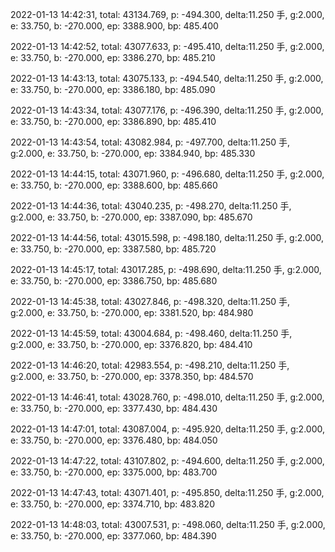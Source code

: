 2022-01-13 14:42:31, total: 43134.769, p: -494.300, delta:11.250 手, g:2.000, e: 33.750, b: -270.000, ep: 3388.900, bp: 485.400

2022-01-13 14:42:52, total: 43077.633, p: -495.410, delta:11.250 手, g:2.000, e: 33.750, b: -270.000, ep: 3386.270, bp: 485.210

2022-01-13 14:43:13, total: 43075.133, p: -494.540, delta:11.250 手, g:2.000, e: 33.750, b: -270.000, ep: 3386.180, bp: 485.090

2022-01-13 14:43:34, total: 43077.176, p: -496.390, delta:11.250 手, g:2.000, e: 33.750, b: -270.000, ep: 3386.890, bp: 485.410

2022-01-13 14:43:54, total: 43082.984, p: -497.700, delta:11.250 手, g:2.000, e: 33.750, b: -270.000, ep: 3384.940, bp: 485.330

2022-01-13 14:44:15, total: 43071.960, p: -496.680, delta:11.250 手, g:2.000, e: 33.750, b: -270.000, ep: 3388.600, bp: 485.660

2022-01-13 14:44:36, total: 43040.235, p: -498.270, delta:11.250 手, g:2.000, e: 33.750, b: -270.000, ep: 3387.090, bp: 485.670

2022-01-13 14:44:56, total: 43015.598, p: -498.180, delta:11.250 手, g:2.000, e: 33.750, b: -270.000, ep: 3387.580, bp: 485.720

2022-01-13 14:45:17, total: 43017.285, p: -498.690, delta:11.250 手, g:2.000, e: 33.750, b: -270.000, ep: 3386.750, bp: 485.680

2022-01-13 14:45:38, total: 43027.846, p: -498.320, delta:11.250 手, g:2.000, e: 33.750, b: -270.000, ep: 3381.520, bp: 484.980

2022-01-13 14:45:59, total: 43004.684, p: -498.460, delta:11.250 手, g:2.000, e: 33.750, b: -270.000, ep: 3376.820, bp: 484.410

2022-01-13 14:46:20, total: 42983.554, p: -498.210, delta:11.250 手, g:2.000, e: 33.750, b: -270.000, ep: 3378.350, bp: 484.570

2022-01-13 14:46:41, total: 43028.760, p: -498.010, delta:11.250 手, g:2.000, e: 33.750, b: -270.000, ep: 3377.430, bp: 484.430

2022-01-13 14:47:01, total: 43087.004, p: -495.920, delta:11.250 手, g:2.000, e: 33.750, b: -270.000, ep: 3376.480, bp: 484.050

2022-01-13 14:47:22, total: 43107.802, p: -494.600, delta:11.250 手, g:2.000, e: 33.750, b: -270.000, ep: 3375.000, bp: 483.700

2022-01-13 14:47:43, total: 43071.401, p: -495.850, delta:11.250 手, g:2.000, e: 33.750, b: -270.000, ep: 3374.710, bp: 483.820

2022-01-13 14:48:03, total: 43007.531, p: -498.060, delta:11.250 手, g:2.000, e: 33.750, b: -270.000, ep: 3377.060, bp: 484.390